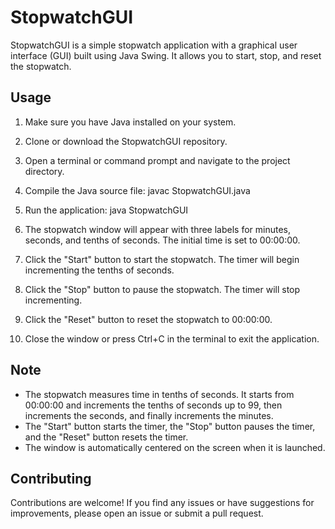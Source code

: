 # StopwatchGUI

StopwatchGUI is a simple stopwatch application with a graphical user interface (GUI) built using Java Swing. It allows you to start, stop, and reset the stopwatch.

## Usage

1. Make sure you have Java installed on your system.
2. Clone or download the StopwatchGUI repository.
3. Open a terminal or command prompt and navigate to the project directory.
4. Compile the Java source file: javac StopwatchGUI.java

5. Run the application: java StopwatchGUI


6. The stopwatch window will appear with three labels for minutes, seconds, and tenths of seconds. The initial time is set to 00:00:00.
7. Click the "Start" button to start the stopwatch. The timer will begin incrementing the tenths of seconds.
8. Click the "Stop" button to pause the stopwatch. The timer will stop incrementing.
9. Click the "Reset" button to reset the stopwatch to 00:00:00.
10. Close the window or press Ctrl+C in the terminal to exit the application.

## Note

- The stopwatch measures time in tenths of seconds. It starts from 00:00:00 and increments the tenths of seconds up to 99, then increments the seconds, and finally increments the minutes.
- The "Start" button starts the timer, the "Stop" button pauses the timer, and the "Reset" button resets the timer.
- The window is automatically centered on the screen when it is launched.


## Contributing

Contributions are welcome! If you find any issues or have suggestions for improvements, please open an issue or submit a pull request.





